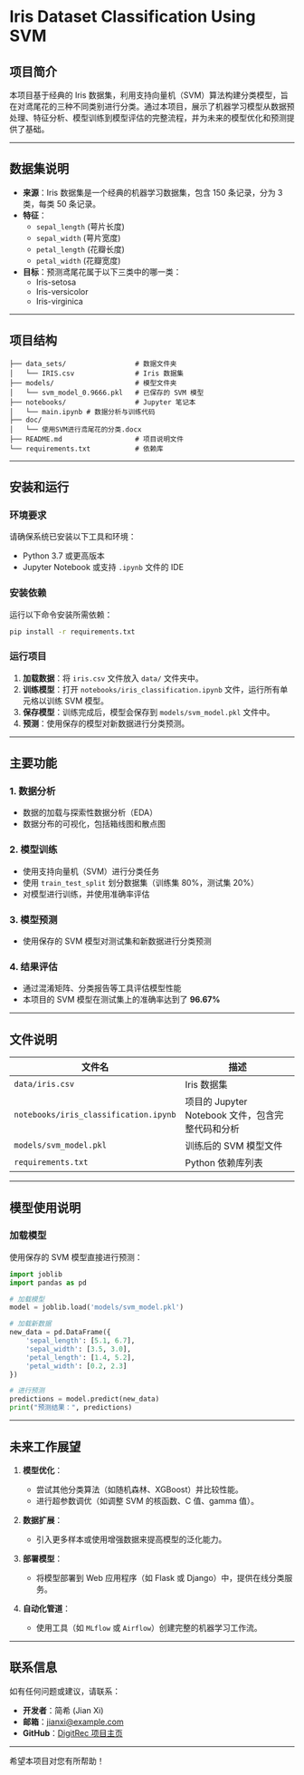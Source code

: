 
# **Iris Dataset Classification Using SVM**  

## **项目简介**  
本项目基于经典的 Iris 数据集，利用支持向量机（SVM）算法构建分类模型，旨在对鸢尾花的三种不同类别进行分类。通过本项目，展示了机器学习模型从数据预处理、特征分析、模型训练到模型评估的完整流程，并为未来的模型优化和预测提供了基础。  

---

## **数据集说明**  
- **来源**：Iris 数据集是一个经典的机器学习数据集，包含 150 条记录，分为 3 类，每类 50 条记录。  
- **特征**：  
  - `sepal_length` (萼片长度)  
  - `sepal_width` (萼片宽度)  
  - `petal_length` (花瓣长度)  
  - `petal_width` (花瓣宽度)  
- **目标**：预测鸢尾花属于以下三类中的哪一类：  
  - Iris-setosa  
  - Iris-versicolor  
  - Iris-virginica  

---

## **项目结构**  
```
├── data_sets/                 # 数据文件夹
│   └── IRIS.csv               # Iris 数据集
├── models/                    # 模型文件夹
│   └── svm_model_0.9666.pkl   # 已保存的 SVM 模型
├── notebooks/                 # Jupyter 笔记本
│   └── main.ipynb # 数据分析与训练代码
├── doc/
│   └── 使用SVM进行鸢尾花的分类.docx
├── README.md                  # 项目说明文件
└── requirements.txt           # 依赖库

```  

---

## **安装和运行**  

### **环境要求**  
请确保系统已安装以下工具和环境：  
- Python 3.7 或更高版本  
- Jupyter Notebook 或支持 `.ipynb` 文件的 IDE  

### **安装依赖**  
运行以下命令安装所需依赖：  
```bash
pip install -r requirements.txt
```  

### **运行项目**  
1. **加载数据**：将 `iris.csv` 文件放入 `data/` 文件夹中。  
2. **训练模型**：打开 `notebooks/iris_classification.ipynb` 文件，运行所有单元格以训练 SVM 模型。  
3. **保存模型**：训练完成后，模型会保存到 `models/svm_model.pkl` 文件中。  
4. **预测**：使用保存的模型对新数据进行分类预测。  

---

## **主要功能**  

### **1. 数据分析**  
- 数据的加载与探索性数据分析（EDA）  
- 数据分布的可视化，包括箱线图和散点图  

### **2. 模型训练**  
- 使用支持向量机（SVM）进行分类任务  
- 使用 `train_test_split` 划分数据集（训练集 80%，测试集 20%）  
- 对模型进行训练，并使用准确率评估  

### **3. 模型预测**  
- 使用保存的 SVM 模型对测试集和新数据进行分类预测  

### **4. 结果评估**  
- 通过混淆矩阵、分类报告等工具评估模型性能  
- 本项目的 SVM 模型在测试集上的准确率达到了 **96.67%**  

---

## **文件说明**  

| 文件名                  | 描述                                              |  
|-------------------------|---------------------------------------------------|  
| `data/iris.csv`         | Iris 数据集                                       |  
| `notebooks/iris_classification.ipynb` | 项目的 Jupyter Notebook 文件，包含完整代码和分析 |  
| `models/svm_model.pkl`  | 训练后的 SVM 模型文件                            |  
| `requirements.txt`      | Python 依赖库列表                                |  

---

## **模型使用说明**  

### **加载模型**  
使用保存的 SVM 模型直接进行预测：  
```python
import joblib
import pandas as pd

# 加载模型
model = joblib.load('models/svm_model.pkl')

# 加载新数据
new_data = pd.DataFrame({
    'sepal_length': [5.1, 6.7],
    'sepal_width': [3.5, 3.0],
    'petal_length': [1.4, 5.2],
    'petal_width': [0.2, 2.3]
})

# 进行预测
predictions = model.predict(new_data)
print("预测结果：", predictions)
```

---

## **未来工作展望**  
1. **模型优化**：  
   - 尝试其他分类算法（如随机森林、XGBoost）并比较性能。  
   - 进行超参数调优（如调整 SVM 的核函数、C 值、gamma 值）。  

2. **数据扩展**：  
   - 引入更多样本或使用增强数据来提高模型的泛化能力。  

3. **部署模型**：  
   - 将模型部署到 Web 应用程序（如 Flask 或 Django）中，提供在线分类服务。  

4. **自动化管道**：  
   - 使用工具（如 `MLflow` 或 `Airflow`）创建完整的机器学习工作流。  

---

## **联系信息**  
如有任何问题或建议，请联系：  
- **开发者**：简希 (Jian Xi)  
- **邮箱**：jianxi@example.com  
- **GitHub**：[DigitRec 项目主页](https://github.com/jianxi-Erin/DigitRec)  

--- 

希望本项目对您有所帮助！  